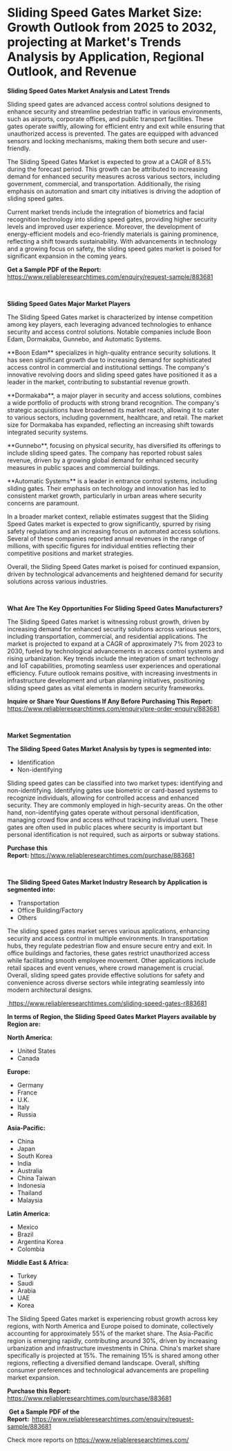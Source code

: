 <p><h1>Sliding Speed Gates Market Size: Growth Outlook from 2025 to 2032, projecting at Market's Trends Analysis by Application, Regional Outlook, and Revenue</h1></p><p><strong>Sliding Speed Gates Market Analysis and Latest Trends</strong></p>
<p><p>Sliding speed gates are advanced access control solutions designed to enhance security and streamline pedestrian traffic in various environments, such as airports, corporate offices, and public transport facilities. These gates operate swiftly, allowing for efficient entry and exit while ensuring that unauthorized access is prevented. The gates are equipped with advanced sensors and locking mechanisms, making them both secure and user-friendly.</p><p>The Sliding Speed Gates Market is expected to grow at a CAGR of 8.5% during the forecast period. This growth can be attributed to increasing demand for enhanced security measures across various sectors, including government, commercial, and transportation. Additionally, the rising emphasis on automation and smart city initiatives is driving the adoption of sliding speed gates.</p><p>Current market trends include the integration of biometrics and facial recognition technology into sliding speed gates, providing higher security levels and improved user experience. Moreover, the development of energy-efficient models and eco-friendly materials is gaining prominence, reflecting a shift towards sustainability. With advancements in technology and a growing focus on safety, the sliding speed gates market is poised for significant expansion in the coming years.</p></p>
<p><strong>Get a Sample PDF of the Report:&nbsp;</strong> <a href="https://www.reliableresearchtimes.com/enquiry/request-sample/883681?utm_campaign=2515&utm_medium=2&utm_source=Github&utm_content=ia&utm_term=28022025&utm_id=sliding-speed-gates">https://www.reliableresearchtimes.com/enquiry/request-sample/883681</a></p>
<p>&nbsp;</p>
<p><strong>Sliding Speed Gates Major Market Players</strong></p>
<p><p>The Sliding Speed Gates market is characterized by intense competition among key players, each leveraging advanced technologies to enhance security and access control solutions. Notable companies include Boon Edam, Dormakaba, Gunnebo, and Automatic Systems.</p><p>**Boon Edam** specializes in high-quality entrance security solutions. It has seen significant growth due to increasing demand for sophisticated access control in commercial and institutional settings. The company's innovative revolving doors and sliding speed gates have positioned it as a leader in the market, contributing to substantial revenue growth.</p><p>**Dormakaba**, a major player in security and access solutions, combines a wide portfolio of products with strong brand recognition. The company's strategic acquisitions have broadened its market reach, allowing it to cater to various sectors, including government, healthcare, and retail. The market size for Dormakaba has expanded, reflecting an increasing shift towards integrated security systems.</p><p>**Gunnebo**, focusing on physical security, has diversified its offerings to include sliding speed gates. The company has reported robust sales revenue, driven by a growing global demand for enhanced security measures in public spaces and commercial buildings.</p><p>**Automatic Systems** is a leader in entrance control systems, including sliding gates. Their emphasis on technology and innovation has led to consistent market growth, particularly in urban areas where security concerns are paramount.</p><p>In a broader market context, reliable estimates suggest that the Sliding Speed Gates market is expected to grow significantly, spurred by rising safety regulations and an increasing focus on automated access solutions. Several of these companies reported annual revenues in the range of millions, with specific figures for individual entities reflecting their competitive positions and market strategies.</p><p>Overall, the Sliding Speed Gates market is poised for continued expansion, driven by technological advancements and heightened demand for security solutions across various industries.</p></p>
<p>&nbsp;</p>
<p><strong>What Are The Key Opportunities For Sliding Speed Gates Manufacturers?</strong></p>
<p><p>The Sliding Speed Gates market is witnessing robust growth, driven by increasing demand for enhanced security solutions across various sectors, including transportation, commercial, and residential applications. The market is projected to expand at a CAGR of approximately 7% from 2023 to 2030, fueled by technological advancements in access control systems and rising urbanization. Key trends include the integration of smart technology and IoT capabilities, promoting seamless user experiences and operational efficiency. Future outlook remains positive, with increasing investments in infrastructure development and urban planning initiatives, positioning sliding speed gates as vital elements in modern security frameworks.</p></p>
<p><strong>Inquire or Share Your Questions If Any Before Purchasing This Report:</strong> <a href="https://www.reliableresearchtimes.com/enquiry/pre-order-enquiry/883681?utm_campaign=2515&utm_medium=2&utm_source=Github&utm_content=ia&utm_term=28022025&utm_id=sliding-speed-gates">https://www.reliableresearchtimes.com/enquiry/pre-order-enquiry/883681</a></p>
<p>&nbsp;</p>
<p><strong>Market Segmentation</strong></p>
<p><strong>The Sliding Speed Gates Market Analysis by types is segmented into:</strong></p>
<p><ul><li>Identification</li><li>Non-identifying</li></ul></p>
<p><p>Sliding speed gates can be classified into two market types: identifying and non-identifying. Identifying gates use biometric or card-based systems to recognize individuals, allowing for controlled access and enhanced security. They are commonly employed in high-security areas. On the other hand, non-identifying gates operate without personal identification, managing crowd flow and access without tracking individual users. These gates are often used in public places where security is important but personal identification is not required, such as airports or subway stations.</p></p>
<p><strong>Purchase this Report:&nbsp;</strong><a href="https://www.reliableresearchtimes.com/purchase/883681?utm_campaign=2515&utm_medium=2&utm_source=Github&utm_content=ia&utm_term=28022025&utm_id=sliding-speed-gates">https://www.reliableresearchtimes.com/purchase/883681</a></p>
<p>&nbsp;</p>
<p><strong>The Sliding Speed Gates Market Industry Research by Application is segmented into:</strong></p>
<p><ul><li>Transportation</li><li>Office Building/Factory</li><li>Others</li></ul></p>
<p><p>The sliding speed gates market serves various applications, enhancing security and access control in multiple environments. In transportation hubs, they regulate pedestrian flow and ensure secure entry and exit. In office buildings and factories, these gates restrict unauthorized access while facilitating smooth employee movement. Other applications include retail spaces and event venues, where crowd management is crucial. Overall, sliding speed gates provide effective solutions for safety and convenience across diverse sectors while integrating seamlessly into modern architectural designs.</p></p>
<p><a href="https://www.reliableresearchtimes.com/sliding-speed-gates-r883681?utm_campaign=2515&utm_medium=2&utm_source=Github&utm_content=ia&utm_term=28022025&utm_id=sliding-speed-gates">&nbsp;https://www.reliableresearchtimes.com/sliding-speed-gates-r883681</a></p>
<p><strong>In terms of Region, the Sliding Speed Gates Market Players available by Region are:</strong></p>
<p>
    <p> <strong> North America: </strong>
        <ul>
            <li>United States</li>
            <li>Canada</li>
        </ul>
        </p> 
    <p> <strong> Europe: </strong>
        <ul>
            <li>Germany</li>
            <li>France</li>
            <li>U.K.</li>
            <li>Italy</li>
            <li>Russia</li>
        </ul>
        </p> 
    <p> <strong> Asia-Pacific: </strong>
        <ul>
            <li>China</li>
            <li>Japan</li>
            <li>South Korea</li>
            <li>India</li>
            <li>Australia</li>
            <li>China Taiwan</li>
            <li>Indonesia</li>
            <li>Thailand</li>
            <li>Malaysia</li>
        </ul>
        </p> 
    <p> <strong> Latin America: </strong>
        <ul>
            <li>Mexico</li>
            <li>Brazil</li>
            <li>Argentina Korea</li>
            <li>Colombia</li>
        </ul>
        </p> 
    <p> <strong> Middle East & Africa: </strong>
        <ul>
            <li>Turkey</li>
            <li>Saudi</li>
            <li>Arabia</li>
            <li>UAE</li>
            <li>Korea</li>
        </ul>
    </p>
    </p>
<p><p>The Sliding Speed Gates market is experiencing robust growth across key regions, with North America and Europe poised to dominate, collectively accounting for approximately 55% of the market share. The Asia-Pacific region is emerging rapidly, contributing around 30%, driven by increasing urbanization and infrastructure investments in China. China's market share specifically is projected at 15%. The remaining 15% is shared among other regions, reflecting a diversified demand landscape. Overall, shifting consumer preferences and technological advancements are propelling market expansion.</p></p>
<p><strong>Purchase this Report: </strong><a href="https://www.reliableresearchtimes.com/purchase/883681?utm_campaign=2515&utm_medium=2&utm_source=Github&utm_content=ia&utm_term=28022025&utm_id=sliding-speed-gates">https://www.reliableresearchtimes.com/purchase/883681</a></p>
<p>&nbsp;<strong>Get a Sample PDF of the Report:&nbsp;&nbsp;</strong><a href="https://www.reliableresearchtimes.com/enquiry/request-sample/883681?utm_campaign=2515&utm_medium=2&utm_source=Github&utm_content=ia&utm_term=28022025&utm_id=sliding-speed-gates">https://www.reliableresearchtimes.com/enquiry/request-sample/883681</a></p>
<p><strong></strong></p>
<p>Check more reports on <a href="https://www.reliableresearchtimes.com/?utm_campaign=2515&utm_medium=2&utm_source=Github&utm_content=ia&utm_term=28022025&utm_id=sliding-speed-gates">https://www.reliableresearchtimes.com/</a></p>